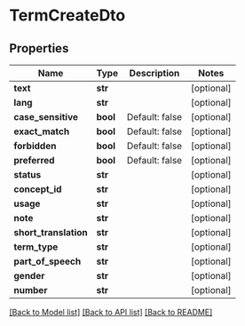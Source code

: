 # TermCreateDto

## Properties
Name | Type | Description | Notes
------------ | ------------- | ------------- | -------------
**text** | **str** |  | [optional] 
**lang** | **str** |  | [optional] 
**case_sensitive** | **bool** | Default: false | [optional] 
**exact_match** | **bool** | Default: false | [optional] 
**forbidden** | **bool** | Default: false | [optional] 
**preferred** | **bool** | Default: false | [optional] 
**status** | **str** |  | [optional] 
**concept_id** | **str** |  | [optional] 
**usage** | **str** |  | [optional] 
**note** | **str** |  | [optional] 
**short_translation** | **str** |  | [optional] 
**term_type** | **str** |  | [optional] 
**part_of_speech** | **str** |  | [optional] 
**gender** | **str** |  | [optional] 
**number** | **str** |  | [optional] 

[[Back to Model list]](../README.md#documentation-for-models) [[Back to API list]](../README.md#documentation-for-api-endpoints) [[Back to README]](../README.md)


